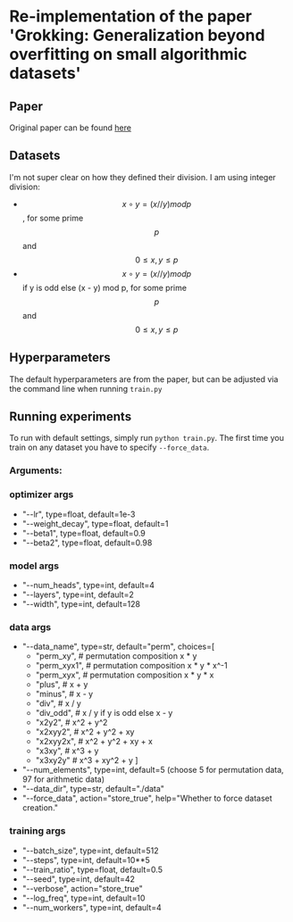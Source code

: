 # Re-implementation of the paper 'Grokking: Generalization beyond overfitting on small algorithmic datasets'

## Paper
Original paper can be found [here](https://mathai-iclr.github.io/papers/papers/MATHAI_29_paper.pdf)

## Datasets
I'm not super clear on how they defined their division. I am using integer division:
- $$x\circ y = (x // y) mod p$$, for some prime $$p$$ and $$0\leq x,y \leq p$$
- $$x\circ y = (x // y) mod p$$ if y is odd else (x - y) mod p, for some prime $$p$$ and $$0\leq x,y \leq p$$

## Hyperparameters
The default hyperparameters are from the paper, but can be adjusted via the command line when running `train.py`

## Running experiments
To run with default settings, simply run `python train.py`.
The first time you train on any dataset you have to specify `--force_data`.

### Arguments:
### optimizer args
- "--lr", type=float, default=1e-3
- "--weight_decay", type=float, default=1
- "--beta1", type=float, default=0.9
- "--beta2", type=float, default=0.98

### model args
- "--num_heads", type=int, default=4
- "--layers", type=int, default=2
- "--width", type=int, default=128

### data args
- "--data_name", type=str, default="perm", choices=[
  - "perm_xy", # permutation composition x * y
  - "perm_xyx1", # permutation composition x * y * x^-1
  - "perm_xyx", # permutation composition x * y * x
  - "plus", # x + y
  - "minus", # x - y
  - "div", # x / y
  - "div_odd", # x / y if y is odd else x - y
  - "x2y2", # x^2 + y^2
  - "x2xyy2", # x^2 + y^2 + xy
  - "x2xyy2x", # x^2 + y^2 + xy + x
  - "x3xy", # x^3 + y
  - "x3xy2y" # x^3 + xy^2 + y
]
- "--num_elements", type=int, default=5  (choose 5 for permutation data, 97 for arithmetic data)
- "--data_dir", type=str, default="./data"
- "--force_data", action="store_true", help="Whether to force dataset creation."

### training args
- "--batch_size", type=int, default=512
- "--steps", type=int, default=10**5
- "--train_ratio", type=float, default=0.5
- "--seed", type=int, default=42
- "--verbose", action="store_true"
- "--log_freq", type=int, default=10
- "--num_workers", type=int, default=4